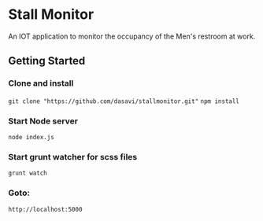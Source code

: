 # Stall Monitor

An IOT application to monitor the occupancy of the Men's restroom at work.
 
## Getting Started

### Clone and install
```git clone "https://github.com/dasavi/stallmonitor.git"```
```npm install```

### Start Node server
`node index.js`

### Start grunt watcher for scss files
`grunt watch`

### Goto:
`http://localhost:5000`
